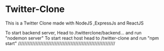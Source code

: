 # Twitter-Clone
This is a Twitter Clone made with NodeJS ,ExpressJs and ReactJS

To start backend server, Head to /twitterclone/backend... and run "nodemon server"
To start react host head to /twitter-clone and run "npm start"
/////////////////////////////////////////////////////////////
